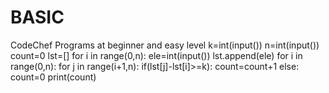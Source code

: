 # BASIC
CodeChef Programs at beginner and easy level
k=int(input())
n=int(input())
count=0
lst=[]
for i in range(0,n):
    ele=int(input())
    lst.append(ele)
for i in range(0,n):
    for j in range(i+1,n):
        if(lst[j]-lst[i]>=k):
            count=count+1 
        else:
            count=0
print(count)
